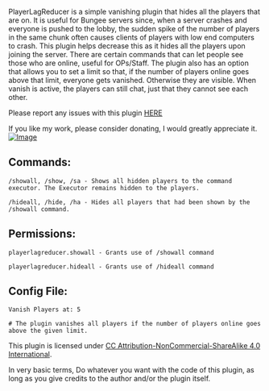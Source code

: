 PlayerLagReducer is a simple vanishing plugin that hides all the players that are on. It is useful for Bungee servers since, when a server crashes and everyone is pushed to the lobby, the sudden spike of the number of players in the same chunk often causes clients of players with low end computers to crash. This plugin helps decrease this as it hides all the players upon joining the server. There are certain commands that can let people see those who are online, useful for OPs/Staff. The plugin also has an option that allows you to set a limit so that, if the number of players online goes above that limit, everyone gets vanished. Otherwise they are visible. When vanish is active, the players can still chat, just that they cannot see each other.

Please report any issues with this plugin [HERE](https://github.com/vik1395/PlayerLagReducer-Minecraft/issues)

If you like my work, please consider donating, I would greatly appreciate it. [![Image](https://www.paypalobjects.com/en_US/i/btn/btn_donate_LG.gif)](https://www.paypal.com/cgi-bin/webscr?cmd=_donations&business=vik1395lp%40gmail%2ecom&lc=US&item_name=Spigot%20Plugins&item_number=LegitPlay%2enet%20Plugin%20Dev&no_note=0&currency_code=USD&bn=PP%2dDonationsBF%3abtn_donateCC_LG%2egif%3aNonHostedGuest)

**Commands:**
-------------
    /showall, /show, /sa - Shows all hidden players to the command executor. The Executor remains hidden to the players.
    
    /hideall, /hide, /ha - Hides all players that had been shown by the /showall command.

**Permissions:**
-------------
    playerlagreducer.showall - Grants use of /showall command
    
    playerlagreducer.hideall - Grants use of /hideall command

**Config File:**
-------------
    Vanish Players at: 5
    
    # The plugin vanishes all players if the number of players online goes above the given limit.

This plugin is licensed under [CC Attribution-NonCommercial-ShareAlike 4.0 International](http://creativecommons.org/licenses/by-nc-sa/4.0/deed.en_US). 

In very basic terms, Do whatever you want with the code of this plugin, as long as you give credits to the author and/or the plugin itself.
